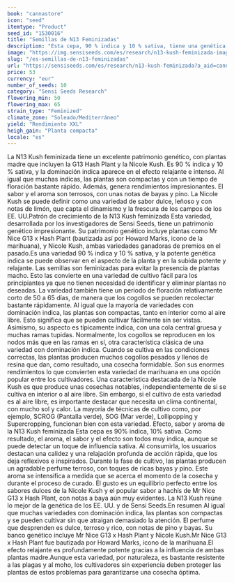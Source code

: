 ```yaml
---
book: "cannastore"
icon: "seed"
itemtype: "Product"
seed_id: "1530016"
title: "Semillas de N13 Feminizadas"
description: "Esta cepa, 90 % indica y 10 % sativa, tiene una genética premiada. Es compacta y de floración rápida, con una subida potente. El aroma es terroso y dulce."
image: "https://img.sensiseeds.com/es/research/n13-kush-feminizada-image.png"
slug: "/es-semillas-de-n13-feminizadas"
url: "https://sensiseeds.com/es/research/n13-kush-feminizada?a_aid=cannastore"
price: 53
currency: "eur"
number_of_seeds: 10
category: "Sensi Seeds Research"
flowering_min: 50
flowering_max: 65
strain_type: "Feminized"
climate_zone: "Soleado/Mediterráneo"
yield: "Rendimiento XXL"
heigh_gain: "Planta compacta"
locale: "es"
---
```

La N13 Kush feminizada tiene un excelente patrimonio genético, con plantas madre que incluyen la G13 Hash Plant y la Nicole Kush. Es 90 % indica y 10 % sativa, y la dominación indica aparece en el efecto relajante e intenso. Al igual que muchas indicas, las plantas son compactas y con un tiempo de floración bastante rápido. Además, genera rendimientos impresionantes. El sabor y el aroma son terrosos, con unas notas de bayas y pino. La Nicole Kush se puede definir como una variedad de sabor dulce, leñoso y con notas de limón, que capta el dinamismo y la frescura de los campos de los EE. UU.Patrón de crecimiento de la N13 Kush feminizada Esta variedad, desarrollada por los investigadores de Sensi Seeds, tiene un patrimonio genético impresionante. Su patrimonio genético incluye plantas como Mr Nice G13 x Hash Plant (bautizada así por Howard Marks, icono de la marihuana), y Nicole Kush, ambas variedades ganadoras de premios en el pasado.Es una variedad 90 % indica y 10 % sativa, y la potente genética indica se puede observar en el aspecto de la planta y en la subida potente y relajante. Las semillas son feminizadas para evitar la presencia de plantas macho. Esto las convierte en una variedad de cultivo fácil para los principiantes ya que no tienen necesidad de identificar y eliminar plantas no deseadas. La variedad también tiene un periodo de floración relativamente corto de 50 a 65 días, de manera que los cogollos se pueden recolectar bastante rápidamente. Al igual que la mayoría de variedades con dominación indica, las plantas son compactas, tanto en interior como al aire libre. Esto significa que se pueden cultivar fácilmente sin ser vistas. Asimismo, su aspecto es típicamente indica, con una cola central gruesa y muchas ramas tupidas. Normalmente, los cogollos se reproducen en los nodos más que en las ramas en sí, otra característica clásica de una variedad con dominación indica. Cuando se cultiva en las condiciones correctas, las plantas producen muchos cogollos pesados y llenos de resina que dan, como resultado, una cosecha formidable. Son sus enormes rendimientos lo que convierten esta variedad de marihuana en una opción popular entre los cultivadores. Una característica destacada de la Nicole Kush es que produce unas cosechas notables, independientemente de si se cultiva en interior o al aire libre. Sin embargo, si el cultivo de esta variedad es al aire libre, es importante destacar que necesita un clima continental, con mucho sol y calor. La mayoría de técnicas de cultivo como, por ejemplo, SCROG (Pantalla verde), SOG (Mar verde), Lollipopping y Supercropping, funcionan bien con esta variedad. Efecto, sabor y aroma de la N13 Kush feminizada Esta cepa es 90% indica, 10% sativa. Como resultado, el aroma, el sabor y el efecto son todos muy indica, aunque se puede detectar un toque de influencia sativa. Al consumirla, los usuarios destacan una calidez y una relajación profunda de acción rápida, que los deja reflexivos e inspirados. Durante la fase de cultivo, las plantas producen un agradable perfume terroso, con toques de ricas bayas y pino. Este aroma se intensifica a medida que se acerca el momento de la cosecha y durante el proceso de curado. El gusto es un equilibrio perfecto entre los sabores dulces de la Nicole Kush y el popular sabor a hachís de Mr Nice G13 x Hash Plant, con notas a baya aún muy evidentes. La N13 Kush reúne lo mejor de la genética de los EE. UU. y de Sensi Seeds.En resumen Al igual que muchas variedades con dominación indica, las plantas son compactas y se pueden cultivar sin que atraigan demasiado la atención. El perfume que desprenden es dulce, terroso y rico, con notas de pino y bayas. Su banco genético incluye Mr Nice G13 x Hash Plant y Nicole Kush.Mr Nice G13 x Hash Plant fue bautizada por Howard Marks, icono de la marihuana.El efecto relajante es profundamente potente gracias a la influencia de ambas plantas madre.Aunque esta variedad, por naturaleza, es bastante resistente a las plagas y al moho, los cultivadores sin experiencia deben proteger las plantas de estos problemas para garantizarse una cosecha óptima.
